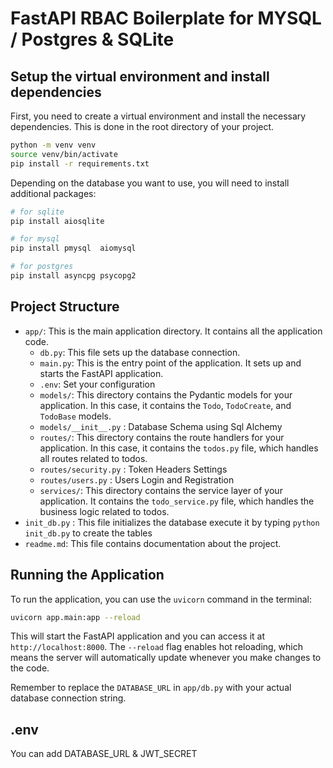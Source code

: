 # FastAPI RBAC Boilerplate for MYSQL / Postgres & SQLite

## **Setup the virtual environment and install dependencies**

   First, you need to create a virtual environment and install the necessary dependencies. This is done in the root directory of your project.

   ```bash
   python -m venv venv
   source venv/bin/activate
   pip install -r requirements.txt
   ```

   Depending on the database you want to use, you will need to install additional packages:

   ```bash
   # for sqlite
   pip install aiosqlite

   # for mysql
   pip install pmysql  aiomysql

   # for postgres
   pip install asyncpg psycopg2
   ```

## **Project Structure**

   - `app/`: This is the main application directory. It contains all the application code.
     - `db.py`: This file sets up the database connection.
     - `main.py`: This is the entry point of the application. It sets up and starts the FastAPI application.
     - `.env`: Set your configuration
     - `models/`: This directory contains the Pydantic models for your application. In this case, it contains the `Todo`, `TodoCreate`, and `TodoBase` models.
     - `models/__init__.py` : Database Schema using Sql Alchemy
     - `routes/`: This directory contains the route handlers for your application. In this case, it contains the `todos.py` file, which handles all routes related to todos.
     - `routes/security.py` : Token Headers Settings
     - `routes/users.py` : Users Login and Registration
     - `services/`: This directory contains the service layer of your application. It contains the `todo_service.py` file, which handles the business logic related to todos.
   - `init_db.py` : This file initializes the database execute it by typing `python init_db.py` to create the tables
   - `readme.md`: This file contains documentation about the project.


## **Running the Application**

   To run the application, you can use the `uvicorn` command in the terminal:

   ```bash
   uvicorn app.main:app --reload
   ```

   This will start the FastAPI application and you can access it at `http://localhost:8000`. The `--reload` flag enables hot reloading, which means the server will automatically update whenever you make changes to the code.

Remember to replace the `DATABASE_URL` in `app/db.py` with your actual database connection string.


## **.env**
   You can add DATABASE_URL & JWT_SECRET 